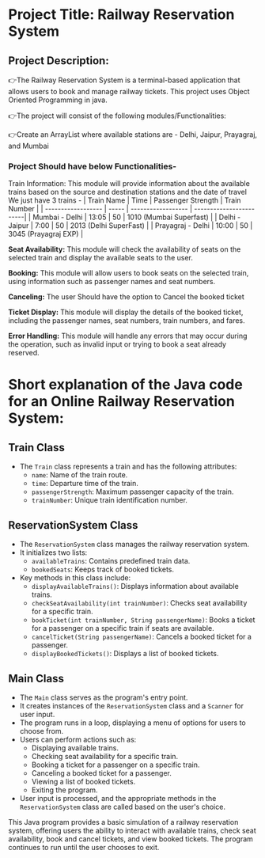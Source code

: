 # Project Title: Railway Reservation System

## Project Description:

👉The Railway Reservation System is a terminal-based application that allows users to book and manage railway tickets. This project uses Object Oriented Programming in java.

👉The project will consist of the following modules/Functionalities:

👉Create an ArrayList where available stations are - Delhi, Jaipur, Prayagraj, and Mumbai

### Project Should have below Functionalities- 

Train Information: This module will provide information about the available trains based on the source and destination stations and the date of travel
We just have 3 trains - 
| Train Name         | Time  | Passenger Strength | Train Number            |
| ------------------ | ----- | ------------------ | ------------------------|
| Mumbai - Delhi     | 13:05 | 50                 | 1010 (Mumbai Superfast) |
| Delhi - Jaipur     | 7:00  | 50                 | 2013 (Delhi SuperFast)  |
| Prayagraj - Delhi  | 10:00 | 50                 | 3045 (Prayagraj EXP)    |


**Seat Availability:** This module will check the availability of seats on the selected train and display the available seats to the user.

**Booking:** This module will allow users to book seats on the selected train, using information such as passenger names and seat numbers.

**Canceling:** The user Should have the option to Cancel the booked ticket

**Ticket Display:** This module will display the details of the booked ticket, including the passenger names, seat numbers, train numbers, and fares.

**Error Handling:** This module will handle any errors that may occur during the operation, such as invalid input or trying to book a seat already reserved.



# Short explanation of the Java code for an Online Railway Reservation System:

## Train Class
- The `Train` class represents a train and has the following attributes:
  - `name`: Name of the train route.
  - `time`: Departure time of the train.
  - `passengerStrength`: Maximum passenger capacity of the train.
  - `trainNumber`: Unique train identification number.

## ReservationSystem Class
- The `ReservationSystem` class manages the railway reservation system.
- It initializes two lists:
  - `availableTrains`: Contains predefined train data.
  - `bookedSeats`: Keeps track of booked tickets.
- Key methods in this class include:
  - `displayAvailableTrains()`: Displays information about available trains.
  - `checkSeatAvailability(int trainNumber)`: Checks seat availability for a specific train.
  - `bookTicket(int trainNumber, String passengerName)`: Books a ticket for a passenger on a specific train if seats are available.
  - `cancelTicket(String passengerName)`: Cancels a booked ticket for a passenger.
  - `displayBookedTickets()`: Displays a list of booked tickets.

## Main Class
- The `Main` class serves as the program's entry point.
- It creates instances of the `ReservationSystem` class and a `Scanner` for user input.
- The program runs in a loop, displaying a menu of options for users to choose from.
- Users can perform actions such as:
  - Displaying available trains.
  - Checking seat availability for a specific train.
  - Booking a ticket for a passenger on a specific train.
  - Canceling a booked ticket for a passenger.
  - Viewing a list of booked tickets.
  - Exiting the program.
- User input is processed, and the appropriate methods in the `ReservationSystem` class are called based on the user's choice.

This Java program provides a basic simulation of a railway reservation system, offering users the ability to interact with available trains, check seat availability, book and cancel tickets, and view booked tickets. The program continues to run until the user chooses to exit.


